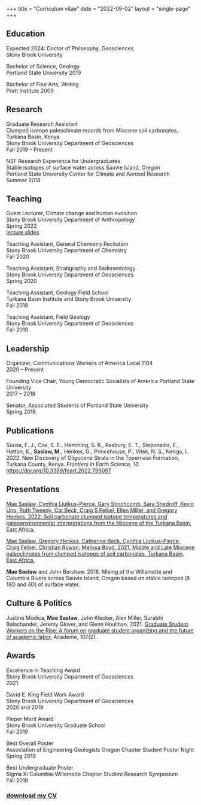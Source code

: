 +++
title = "Curriculum vitae"
date  = "2022-09-02"
layout = "single-page"
+++

## Education
Expected 2024: Doctor of Philosophy, Geosciences \
Stony Brook University

Bachelor of Science, Geology \
Portland State University
2019

Bachelor of Fine Arts, Writing \
Pratt Institute
2009

## Research
Graduate Research Assistant \
Clumped isotope paleoclimate records from Miocene soil carbonates, Turkana Basin, Kenya \
Stony Brook University Department of Geosciences \
Fall 2019 – Present

NSF Research Experience for Undergraduates \
Stable isotopes of surface water across Sauvie Island, Oregon \
Portland State University Center for Climate and Aerosol Research \
Summer 2018

## Teaching
Guest Lecturer, Climate change and human evolution \
Stony Brook University Department of Anthropology \
Spring 2022 \
[lecture slides](https://drive.google.com/file/d/1QL7_x3scgp4lwiI2Z8YvTefKRzGYw12S/view?usp=sharing)

Teaching Assistant, General Chemistry Recitation \
Stony Brook University Department of Chemistry \
Fall 2020

Teaching Assistant, Stratigraphy and Sedimentology \
Stony Brook University Department of Geosciences \
Spring 2020

Teaching Assistant, Geology Field School \
Turkana Basin Institute and Stony Brook University \
Fall 2019

Teaching Assistant, Field Geology \
Stony Brook University Department of Geosciences \
Fall 2019

## Leadership
Organizer, Communications Workers of America Local 1104 \
2020 – Present

Founding Vice Chair, Young Democratic Socialists of America Portland State University \
2017 – 2018

Senator, Associated Students of Portland State University \
Spring 2018

## Publications

Sousa, F. J., Cox, S. E., Hemming, S. R., Rasbury, E. T., Steponaitis, E., Hatton, K., **Saslaw, M.**, Henkes, G., Princehouse, P., Vitek, N. S., Nengo, I. 2022. New Discovery of Oligocene Strata in the Topernawi Formation, Turkana County, Kenya. *Frontiers in Earth Science, 10*. https://doi.org/10.3389/feart.2022.799097

## Presentations

[Mae Saslaw, Cynthia Liutkus-Pierce, Gary Stinchcomb, Sara Shedroff, Kevin Uno, Ruth Tweedy, Cat Beck, Craig S Feibel, Ellen Miller, and Gregory Henkes. 2022. Soil carbonate clumped isotope temperatures and paleoenvironmental interpretations from the Miocene of the Turkana Basin, East Africa.](/gsa22)

[Mae Saslaw, Gregory Henkes, Catherine Beck, Cynthia Liutkus-Pierce, Craig Feibel, Christian Rowan, Melissa Boyd. 2021. Middle and Late Miocene paleoclimates from clumped isotopes of soil carbonates, Turkana Basin, East Africa.](/agu21)

**Mae Saslaw** and John Bershaw. 2018. Mixing of the Willamette and Columbia Rivers across Sauvie Island, Oregon based on stable isotopes (δ​18O and δD) of surface water.

## Culture & Politics

Justine Modica, **Mae Saslaw**, John Klecker, Alex Miller, Surabhi Balachander, Jeremy Glover, and Glenn Houlihan. 2021. [Graduate Student Workers on the Rise: A forum on graduate student organizing and the future of academic labor.](https://www.aaup.org/article/graduate-student-workers-rise) Academe, 107(2).

## Awards

Excellence in Teaching Award \
Stony Brook University Department of Geosciences \
2021

David E. King Field Work Award \
Stony Brook University Department of Geosciences \
2020 and 2019

Pieper Merit Award \
Stony Brook University Graduate School \
Fall 2019

Best Overall Poster \
Association of Engineering Geologists Oregon Chapter Student Poster Night \
Spring 2019

Best Undergraduate Poster \
Sigma Xi Columbia-Willamette Chapter Student Research Symposium \
Fall 2018

### [download my CV](https://drive.google.com/file/d/153gryNDnCT1-Qh4GuBZFFQcUZ_N3ODZi/view?usp=sharing)
